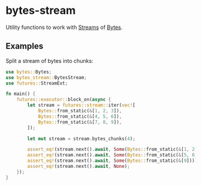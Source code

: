 # bytes-stream

Utility functions to work with
[Streams](https://docs.rs/futures/latest/futures/stream/index.html) of
[Bytes](https://docs.rs/bytes/latest/bytes/struct.Bytes.html).

## Examples

Split a stream of bytes into chunks:

```rust
use bytes::Bytes;
use bytes_stream::BytesStream;
use futures::StreamExt;

fn main() {
    futures::executor::block_on(async {
        let stream = futures::stream::iter(vec![
            Bytes::from_static(&[1, 2, 3]),
            Bytes::from_static(&[4, 5, 6]),
            Bytes::from_static(&[7, 8, 9]),
        ]);

        let mut stream = stream.bytes_chunks(4);

        assert_eq!(stream.next().await, Some(Bytes::from_static(&[1, 2, 3, 4])));
        assert_eq!(stream.next().await, Some(Bytes::from_static(&[5, 6, 7, 8])));
        assert_eq!(stream.next().await, Some(Bytes::from_static(&[9])));
        assert_eq!(stream.next().await, None);
    });
}
```
